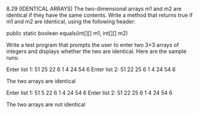 8.29 (IDENTICAL ARRAYS) The two-dimensional arrays m1 and m2 are identical if they have the same contents. Write a method that returns true if m1 and m2 are identical, using the following header:

public static boolean equals(int[][] m1, int[][] m2)

Write a test program that prompts the user to enter two 3×3 arrays of integers and displays whether the two are identical. 
Here are the sample runs:




Enter list 1: 51 25 22 6 1 4 24 54 6 
Enter list 2: 51 22 25 6 1 4 24 54 6 

The two arrays are identical



Enter list 1: 51 5 22 6 1 4 24 54 6 
Enter list 2: 51 22 25 6 1 4 24 54 6 

The two arrays are not identical
